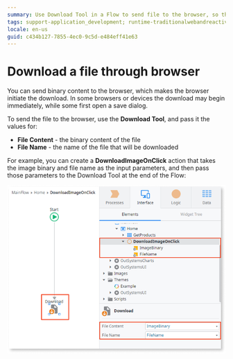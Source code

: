 ```yaml
---
summary: Use Download Tool in a Flow to send file to the browser, so the users can download the file through the browser built-in download feature.
tags: support-application_development; runtime-traditionalwebandreactiveweb;
locale: en-us
guid: c434b127-7855-4ec0-9c5d-e484eff41e63
---
```


# Download a file through browser

You can send binary content to the browser, which makes the browser initiate the download. In some browsers or devices the download may begin immediately, while some first open a save dialog.

To send the file to the browser, use the **Download Tool**, and pass it the values for:

* **File Content** - the binary content of the file
* **File Name** - the name of the file that will be downloaded

For example, you can create a **DownloadImageOnClick** action that takes the image binary and file name as the input parameters, and then pass those parameters to the Download Tool at the end of the Flow:

![Adding link](<images/download-binary-example.png?width=600>)
